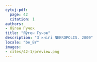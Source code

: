 ```yaml
---
cytuj-pdf:
  page: 42
  citation: 1
authors:
- Яўген Гучок
title: "Яўген Гучок"
description: "З кнiгi NEKROPOLIS. 2009"
locale: "be_BY"
images:
- cites/42-1/preview.png
---
```

